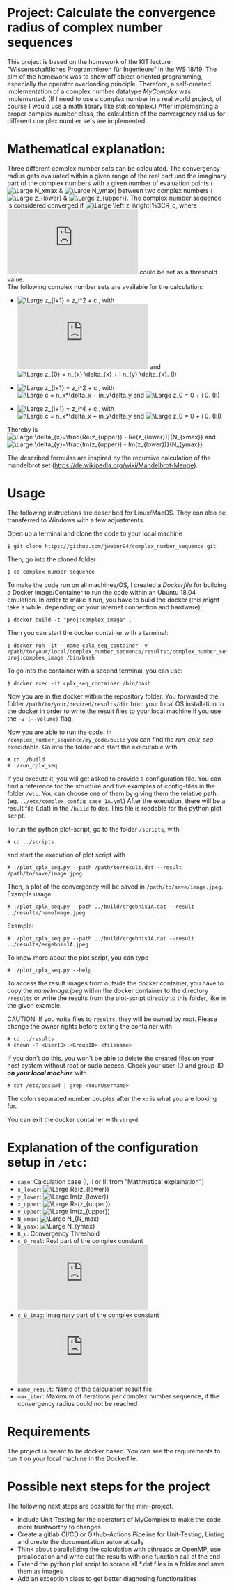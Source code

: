 # Project: Calculate the convergence radius of complex number sequences
This project is based on the homework of the KIT lecture "Wissenschaftliches Programmieren für Ingenieure" in the WS 18/19. The aim of the homework was to show off object oriented programming, especially the operator overloading principle. Therefore, a self-created implementation of a complex number datatype _MyComplex_ was implemented. (If I need to use a complex number in a real world project, of course I would use a math library like std::complex.)
After implementing a proper complex number class, the calculation of the convergency radius for different complex number sets are implemented.

# Mathematical explanation:
Three different complex number sets can be calculated. The convergency radius gets evaluated within a given range of the real part und the imaginary part of the complex numbers with a given number of evaluation points (![\Large N_xmax](https://latex.codecogs.com/svg.latex?N_{xmax}) & ![\Large N_ymax](https://latex.codecogs.com/svg.latex?N_{ymax})) between two complex numbers (![\Large z_{lower}](https://latex.codecogs.com/svg.latex?z_{lower}) & ![\Large z_{upper}](https://latex.codecogs.com/svg.latex?z_{upper})). The complex number sequence is considered converged if ![\Large \left\|z_i\right\|%3CR_c](https://latex.codecogs.com/svg.latex?\left\|z_i\right\|%3CR_c), where ![\Large R_c](https://latex.codecogs.com/svg.latex?R_c) could be set as a threshold value.  
The following complex number sets are available for the calculation:

+ ![\Large z_{i+1} = z_i^2 + c](https://latex.codecogs.com/svg.latex?z_{i+1}%3Dz_i^2%20+c) , with ![\Large c = const](https://latex.codecogs.com/svg.latex?c%3Dconst) and ![\Large z_{0} = n_{x} \delta_{x} + i n_{y} \delta_{x}](https://latex.codecogs.com/svg.latex?z_{0}%20=%20n_{x}%20\delta_{x}%20+%20i%20n_{y}%20\delta_{x}). (I)

+ ![\Large z_{i+1} = z_i^2 + c](https://latex.codecogs.com/svg.latex?z_{i+1}%3Dz_i^2%20+c) , with ![\Large c = n_x*\delta_x + i*n_y*\delta_y](https://latex.codecogs.com/svg.latex?c%3Dn_x\delta_x%20+%20i%20n_y\delta_y) and ![\Large z_0 = 0 + i 0](https://latex.codecogs.com/svg.latex?z_{0}%3D0%20+%20i%200). (II)

+ ![\Large z_{i+1} = z_i^4 + c](https://latex.codecogs.com/svg.latex?z_{i+1}%3Dz_i^4%20+c) , with ![\Large c = n_x*\delta_x + i*n_y*\delta_y](https://latex.codecogs.com/svg.latex?c%3Dn_x\delta_x%20+%20i%20n_y\delta_y) and ![\Large z_0 = 0 + i 0](https://latex.codecogs.com/svg.latex?z_{0}%3D0%20+%20i%200). (III)

Thereby is ![\Large \delta_{x}=\frac{Re(z_{upper}) - Re(z_{lower})}{N_{xmax}}](https://latex.codecogs.com/svg.latex?\delta_{x}=\frac{Re(z_{upper})%20-%20Re(z_{lower})}{N_{xmax}}) and ![\Large \delta_{y}=\frac{Im(z_{upper}) - Im(z_{lower})}{N_{ymax}}](https://latex.codecogs.com/svg.latex?\delta_{y}=\frac{Im(z_{upper})%20-%20Im(z_{lower})}{N_{ymax}}).  

The described formulas are inspired by the recursive calculation of the mandelbrot set (https://de.wikipedia.org/wiki/Mandelbrot-Menge).

# Usage
The following instructions are described for Linux/MacOS. They can also be transferred to Windows with a few adjustments.

Open up a terminal and clone the code to your local machine  

    $ git clone https://github.com/jweber94/complex_number_sequence.git

Then, go into the cloned folder

    $ cd complex_number_sequence

To make the code run on all machines/OS, I created a _Dockerfile_ for building a Docker Image/Container to run the code within an Ubuntu 18.04 emulation.
In order to make it run, you have to build the docker (this might take a while, depending on your internet connection and hardware):

    $ docker build -t "proj:complex_image" .

Then you can start the docker container with a terminal:

    $ docker run -it --name cplx_seq_container -v /path/to/your/local/complex_number_sequence/results:/complex_number_sequence/my_code/results proj:complex_image /bin/bash

To go into the container with a second terminal, you can use:

    $ docker exec -it cplx_seq_container /bin/bash

Now you are in the docker within the repository folder. You forwarded the folder ```/path/to/your/desired/results/dir``` from your local OS installation to the docker in order to write the result files to your local machine if you use the ```-v (--volume)``` flag.

Now you are able to run the code. In ```/complex_number_sequence/my_code/build``` you can find the _run_cplx_seq_ executable. 
Go into the folder and start the executable with 

    # cd ./build
    # ./run_cplx_seq

If you execute it, you will get asked to provide a configuration file. You can find a reference for the structure and five examples of config-files in the folder ```/etc```. You can choose one of them by giving them the relative path. (eg. ```../etc/complex_config_case_1A.yml```) After the execution, there will be a result file (<NameFromConfig>.dat) in the ```/build``` folder. This file is readable for the python plot script.

To run the python plot-script, go to the folder ```/scripts```, with 

    # cd ../scripts

and start the execution of plot script with

    # ./plot_cplx_seq.py --path /path/to/result.dat --result /path/to/save/image.jpeg

Then, a plot of the convergency will be saved in ```/path/to/save/image.jpeg```.
Example usage:

    # ./plot_cplx_seq.py --path ../build/ergebnis1A.dat --result ../results/nameImage.jpeg

Example:

    # ./plot_cplx_seq.py --path ../build/ergebnis1A.dat --result ../results/ergebnis1A.jpeg

To know more about the plot script, you can type

    # ./plot_cplx_seq.py --help

To access the result images from outside the docker container, you have to copy the _nameImage.jpeg_ within the docker container to the directory ```/results``` or write the results from the plot-script directly to this folder, like in the given example.  

CAUTION: If you write files to ```results```, they will be owned by root. Please change the owner rights before exiting the container with

    # cd ../results
    # chown -R <UserID>:<GroupID> <filename>

If you don't do this, you won't be able to delete the created files on your host system without root or sudo access. Check your user-ID and group-ID ***on your local machine*** with

    # cat /etc/passwd | grep <YourUsername>

The colon separated number couples after the ```x:``` is what you are looking for.

You can exit the docker container with ```strg+d```. 

# Explanation of the configuration setup in ```/etc```:
+ ```case```: Calculation case (I, II or III from "Mathmatical explaination")
+ ```x_lower```: ![\Large Re(z_{lower})](https://latex.codecogs.com/svg.latex?Re(z_{lower}))
+ ```y_lower```: ![\Large Im(z_{lower})](https://latex.codecogs.com/svg.latex?Im(z_{lower}))
+ ```x_upper```: ![\Large Re(z_{upper})](https://latex.codecogs.com/svg.latex?Re(z_{upper}))
+ ```y_upper```: ![\Large Im(z_{upper})](https://latex.codecogs.com/svg.latex?Im(z_{upper}))
+ ```N_xmax```: ![\Large N_{N_max}](https://latex.codecogs.com/svg.latex?N_{xmax})
+ ```N_ymax```: ![\Large N_{ymax}](https://latex.codecogs.com/svg.latex?N_{ymax})
+ ```R_c```: Convergency Threshold
+ ```c_0_real```: Real part of the complex constant ![\Large c](https://latex.codecogs.com/svg.latex?c)
+ ```c_0_imag```: Imaginary part of the complex constant ![\Large c](https://latex.codecogs.com/svg.latex?c)
+ ```name_result```: Name of the calculation result file
+ ```max_iter```: Maximum of iterations per complex number sequence, if the convergency radius could not be reached

# Requirements
The project is meant to be docker based. You can see the requirements to run it on your local machine in the Dockerfile.

# Possible next steps for the project
The following next steps are possible for the mini-project.
+ Include Unit-Testing for the operators of MyComplex to make the code more trustworthy to changes
+ Create a gitlab CI/CD or Github-Actions Pipeline for Unit-Testing, Linting and create the documentation automatically
+ Think about parallelizing the calculation with pthreads or OpenMP, use preallocation and write out the results with one function call at the end 
+ Extend the python plot script to scrape all *.dat files in a folder and save them as images
+ Add an exception class to get better diagnosing functionalities